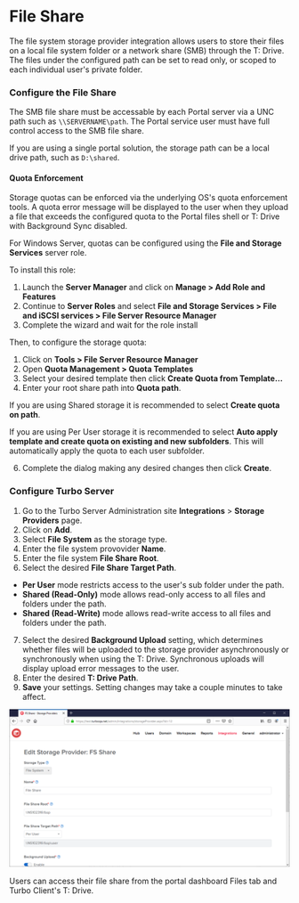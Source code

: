 # File Share

The file system storage provider integration allows users to store their files on a local file system folder or a network share (SMB) through the T: Drive. The files under the configured path can be set to read only, or scoped to each individual user's private folder.

### Configure the File Share

The SMB file share must be accessable by each Portal server via a UNC path such as `\\SERVERNAME\path`. The Portal service user must have full control access to the SMB file share.

If you are using a single portal solution, the storage path can be a local drive path, such as `D:\shared`.

#### Quota Enforcement

Storage quotas can be enforced via the underlying OS's quota enforcement tools. A quota error message will be displayed to the user when they upload a file that exceeds the configured quota to the Portal files shell or T: Drive with Background Sync disabled.

For Windows Server, quotas can be configured using the **File and Storage Services** server role.

To install this role:

1. Launch the **Server Manager** and click on **Manage > Add Role and Features**
2. Continue to **Server Roles** and select **File and Storage Services > File and iSCSI services > File Server Resource Manager**
3. Complete the wizard and wait for the role install

Then, to configure the storage quota:

1. Click on **Tools > File Server Resource Manager**
2. Open **Quota Management > Quota Templates**
3. Select your desired template then click **Create Quota from Template…**
4. Enter your root share path into **Quota path**.

If you are using Shared storage it is recommended to select **Create quota on path**.

If you are using Per User storage it is recommended to select **Auto apply template and create quota on existing and new subfolders**. This will automatically apply the quota to each user subfolder.

6. Complete the dialog making any desired changes then click **Create**.

### Configure Turbo Server

1. Go to the Turbo Server Administration site **Integrations** > **Storage Providers** page.
2. Click on **Add**.
3. Select **File System** as the storage type.
4. Enter the file system provovider **Name**.
5. Enter the file system **File Share Root**.
6. Select the desired **File Share Target Path**.

- **Per User** mode restricts access to the user's sub folder under the path.
- **Shared (Read-Only)** mode allows read-only access to all files and folders under the path.
- **Shared (Read-Write)** mode allows read-write access to all files and folders under the path.

7. Select the desired **Background Upload** setting, which determines whether files will be uploaded to the storage provider asynchronously or synchronously when using the T: Drive. Synchronous uploads will display upload error messages to the user.
8. Enter the desired **T: Drive Path**.
9. **Save** your settings. Setting changes may take a couple minutes to take affect.

![File System Storage Provider](../../images/fs-storage-provider2.png)

Users can access their file share from the portal dashboard Files tab and Turbo Client's T: Drive.
